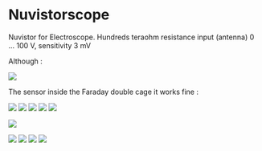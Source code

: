 # Nuvistorscope
Nuvistor for Electroscope. Hundreds teraohm resistance input (antenna) 0 ... 100 V, sensitivity 3 mV

Although :

![](./pictures/4807.jpg)

The sensor inside the Faraday double cage
it works fine :

![](./pictures/nuvistor_w.jpg)
![](./pictures/nuvistor_f.jpg)
![](./pictures/nuvistor_scope.jpg)
![](./pictures/201806141239_ADS1115_volt_1M_data_eventoverall.png)
![](./pictures/201806151315_ADS1115_volt_1M_data_eventoverall.png)

![](./pictures/201806152127_ADS1115_volt_1M_data_eventoverall.png)

![](./pictures/2018_06_15_16_54_26.png)
![](./pictures/2018_06_14_21_35_03.png)
![](./pictures/2018_06_14_21_37_40.png)
![](./pictures/2018_06_14_21_41_13.png)


